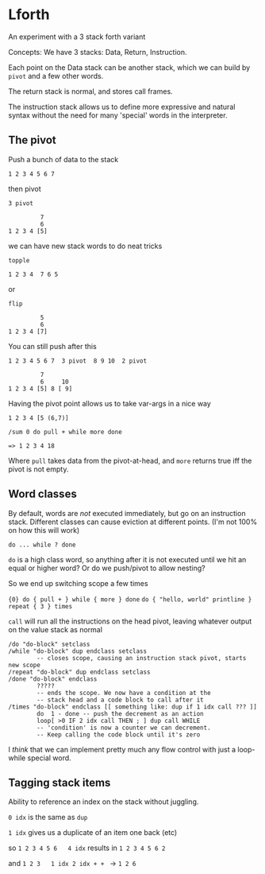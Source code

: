 # Lforth
An experiment with a 3 stack forth variant

Concepts: We have 3 stacks: Data, Return, Instruction.

Each point on the Data stack can be another stack, which we can build by `pivot`
and a few other words.

The return stack is normal, and stores call frames.

The instruction stack allows us to define more expressive and natural syntax
without the need for many 'special' words in the interpreter.

## The pivot

Push a bunch of data to the stack
```
1 2 3 4 5 6 7
```
then pivot
```
3 pivot

         7
         6
1 2 3 4 [5]
```
we can have new stack words to do neat tricks
```
topple

1 2 3 4  7 6 5
```
or
```
flip 

         5
         6
1 2 3 4 [7]
```
You can still push after this
```
1 2 3 4 5 6 7  3 pivot  8 9 10  2 pivot

         7
         6     10
1 2 3 4 [5] 8 [ 9]
```

Having the pivot point allows us to take var-args in a nice way

```
1 2 3 4 [5 (6,7)]

/sum 0 do pull + while more done

=> 1 2 3 4 18
```
Where `pull` takes data from the pivot-at-head, and `more` returns true iff the
pivot is not empty.

## Word classes

By default, words are *not* executed immediately, but go on an instruction stack.
Different classes can cause eviction at different points. (I'm not 100% on how
this will work)

`do ... while ? done`

`do` is a high class word, so anything after it is not executed until we hit an
equal or higher word? Or do we push/pivot to allow nesting?

So we end up switching scope a few times

`{0} do { pull + } while { more } done`
`do { "hello, world" printline } repeat { 3 } times`

`call` will run all the instructions on the head pivot, leaving whatever output
on the value stack as normal

```
/do "do-block" setclass
/while "do-block" dup endclass setclass
        -- closes scope, causing an instruction stack pivot, starts new scope
/repeat "do-block" dup endclass setclass
/done "do-block" endclass
        ?????
        -- ends the scope. We now have a condition at the
        -- stack head and a code block to call after it
/times "do-block" endclass [[ something like: dup if 1 idx call ??? ]]
        do  1 - done -- push the decrement as an action
        loop[ >0 IF 2 idx call THEN ; ] dup call WHILE
        -- 'condition' is now a counter we can decrement.
        -- Keep calling the code block until it's zero
```

I *think* that we can implement pretty much any flow control with just a loop-while
special word.

## Tagging stack items

Ability to reference an index on the stack without juggling.

`0 idx` is the same as `dup`

`1 idx` gives us a duplicate of an item one back (etc)

so
`1 2 3 4 5 6   4 idx`
results in
`1 2 3 4 5 6 2`

and
`1 2 3   1 idx 2 idx + + ` -> `1 2 6`